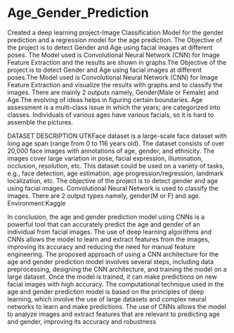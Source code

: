 # Age_Gender_Prediction
Created a deep learning project-Image Classification Model for the gender prediction and  a regression model for the age prediction. The Objective of the project is to detect Gender and Age using facial images at different poses. The  Model used is Convolutional Neural Network (CNN) for Image Feature Extraction and the results are shown in graphs.The Objective of the project is to detect Gender and Age using facial images at different poses.The Model used is Convolutional Neural Network (CNN) for Image Feature Extraction and visualize the results with graphs and to classify the images. There are mainly 2 outputs namely, Gender(Male or Female) and Age.The evolving of ideas helps in figuring certain boundaries. Age assessment is a multi-class issue in which the years; are categorized into classes. Individuals of various ages have various facials, so it is hard to assemble the pictures.

DATASET DESCRIPTION
UTKFace dataset is a large-scale face dataset with long age span (range from 0 to 116 years old). The dataset consists of over 20,000 face images with annotations of age, gender, and ethnicity. The images cover large variation in pose, facial expression, illumination, occlusion, resolution, etc. This dataset could be used on a variety of tasks, e.g., face detection, age estimation, age progression/regression, landmark localization, etc.
The objective of the project is to detect gender and age using facial images. Convolutional Neural Network is used to classify the images. There are 2 output types namely, gender(M or F) and age.
Environment:Kaggle

In conclusion, the age and gender prediction model using CNNs is a powerful tool that can accurately predict the age and gender of an individual from facial images. The use of deep learning algorithms and CNNs allows the model to learn and extract features from the images, improving its accuracy and reducing the need for manual feature engineering. The proposed approach of using a CNN architecture for the age and gender prediction model involves several steps, including data preprocessing, designing the CNN architecture, and training the model on a large dataset. Once the model is trained, it can make predictions on new facial images with high accuracy. The computational technique used in the age and gender prediction model is based on the principles of deep learning, which involve the use of large datasets and complex neural networks to learn and make predictions. The use of CNNs allows the model to analyze images and extract features that are relevant to predicting age and gender, improving its accuracy and robustness

